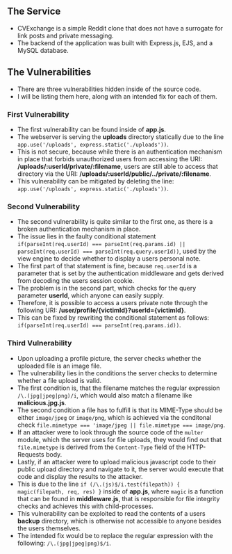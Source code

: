 ## The Service 

- CVExchange is a simple Reddit clone that does not have a surrogate for link posts and private messaging.
- The backend of the application was built with Express.js, EJS, and a MySQL database. 


## The Vulnerabilities 

- There are three vulnerabilities hidden inside of the source code.
- I will be listing them here, along with an intended fix for each of them. 


### First Vulnerability

- The first vulnerability can be found inside of **app.js**. 
- The webserver is serving the **uploads** directory statically due to the line `app.use('/uploads', express.static('./uploads'))`.
- This is not secure, because while there is an authentication mechanism in place that forbids unauthorized users from accessing the URI: **/uploads/:userId/private/:filename**,
users are still able to access that directory via the URI: **/uploads/:userId/public/../private/:filename**.
- This vulnerability can be mitigated by deleting the line: `app.use('/uploads', express.static('./uploads'))`.


### Second Vulnerability

- The second vulnerability is quite similar to the first one, as there is a broken authentication mechanism in place.
- The issue lies in the faulty conditional statement `if(parseInt(req.userId) === parseInt(req.params.id) || parseInt(req.userId) === parseInt(req.query.userId))`, used by the view engine to decide whether to display a users personal note.
- The first part of that statement is fine, because `req.userId` is a parameter that is set by the authentication middleware and gets derived from decoding the users session cookie.
- The problem is in the second part, which checks for the query parameter **userId**, which anyone can easily supply.
- Therefore, it is possible to access a users private note through the following URI: **/user/profile/{victimId}?userId={victimId}**.
- This can be fixed by rewriting the conditional statement as follows: `if(parseInt(req.userId) === parseInt(req.params.id))`.


### Third Vulnerability

- Upon uploading a profile picture, the server checks whether the uploaded file is an image file.
- The vulnerability lies in the conditions the server checks to determine whether a file upload is valid.
- The first condition is, that the filename matches the regular expression `/\.(jpg|jpeg|png)/i`, which would also match a filename like **malicious.jpg.js**.
- The second condition a file has to fulfill is that its MIME-Type should be either `image/jpeg` or `image/png`, which is achieved via the conditonal check `file.mimetype === 'image/jpeg || file.mimetype === image/png`.
- If an attacker were to look through the source code of the `multer` module, which the server uses for file uploads, they would find out that `file.mimetype` is derived from the `Content-Type` field of the HTTP-Requests body.
- Lastly, if an attacker were to upload malicious javascript code to their public upload directory and navigate to it, the server would execute that code and display the results to the attacker.
- This is due to the line `if (/\.(js)$/i.test(filepath)) { magic(filepath, req, res) }` inside of **app.js**, where `magic` is a function that can be found in **middleware.js**, that is responsible for file integrity checks and achieves this with child-processes.
- This vulnerability can be exploited to read the contents of a users **backup** directory, which is otherwise not accessible to anyone besides the users themselves.
- The intended fix would be to replace the regular expression with the following: `/\.(jpg|jpeg|png)$/i`.
